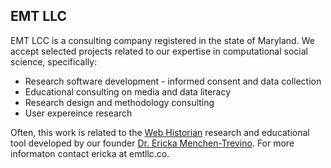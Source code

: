 ## EMT LLC

EMT LCC is a consulting company registered in the state of Maryland. We accept selected projects related to our expertise in computational social science, specifically:

- Research software development - informed consent and data collection
- Educational consulting on media and data literacy
- Research design and methodology consulting
- User expereince research

Often, this work is related to the [Web Historian](https://www.webhistorian.org/) research and educational tool developed by our founder [Dr. Ericka Menchen-Trevino](https://www.ericka.cc/). For more informaton contact ericka at emtllc.co.
